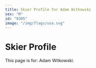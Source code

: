 ```yaml
---
title: Skier Profile for Adam Witkowski
sex: "M"
id: "9305"
image: "/img/flags/usa.svg" 
---
```


# Skier Profile

This page is for: Adam Witkowski.
    